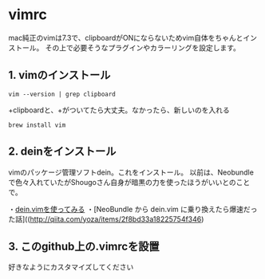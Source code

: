 vimrc
=====

mac純正のvimは7.3で、clipboardがONにならないためvim自体をちゃんとインストール。
その上で必要そうなプラグインやカラーリングを設定します。

## 1. vimのインストール

```
vim --version | grep clipboard
```
+clipboardと、+がついてたら大丈夫。なかったら、新しいのを入れる

```
brew install vim
```

## 2. deinをインストール

vimのパッケージ管理ソフトdein。これをインストール。
以前は、Neobundleで色々入れていたがShougoさん自身が暗黒の力を使ったほうがいいとのことで。

・[dein.vimを使ってみる](http://qiita.com/yoza/items/2f8bd33a18225754f346)
・[NeoBundle から dein.vim に乗り換えたら爆速だった話]((http://qiita.com/yoza/items/2f8bd33a18225754f346)

## 3. このgithub上の.vimrcを設置

好きなようにカスタマイズしてください

